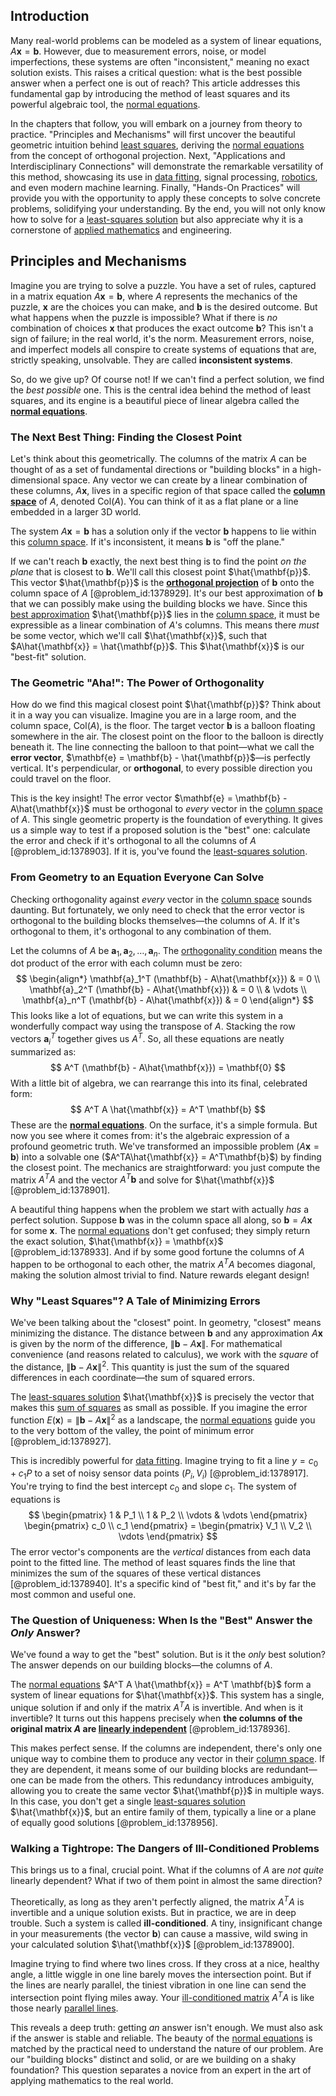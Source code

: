 ## Introduction
Many real-world problems can be modeled as a system of linear equations, $A\mathbf{x} = \mathbf{b}$. However, due to measurement errors, noise, or model imperfections, these systems are often "inconsistent," meaning no exact solution exists. This raises a critical question: what is the best possible answer when a perfect one is out of reach? This article addresses this fundamental gap by introducing the method of least squares and its powerful algebraic tool, the [normal equations](@article_id:141744).

In the chapters that follow, you will embark on a journey from theory to practice. "Principles and Mechanisms" will first uncover the beautiful geometric intuition behind [least squares](@article_id:154405), deriving the [normal equations](@article_id:141744) from the concept of orthogonal projection. Next, "Applications and Interdisciplinary Connections" will demonstrate the remarkable versatility of this method, showcasing its use in [data fitting](@article_id:148513), signal processing, [robotics](@article_id:150129), and even modern machine learning. Finally, "Hands-On Practices" will provide you with the opportunity to apply these concepts to solve concrete problems, solidifying your understanding. By the end, you will not only know how to solve for a [least-squares solution](@article_id:151560) but also appreciate why it is a cornerstone of [applied mathematics](@article_id:169789) and engineering.

## Principles and Mechanisms

Imagine you are trying to solve a puzzle. You have a set of rules, captured in a matrix equation $A\mathbf{x} = \mathbf{b}$, where $A$ represents the mechanics of the puzzle, $\mathbf{x}$ are the choices you can make, and $\mathbf{b}$ is the desired outcome. But what happens when the puzzle is impossible? What if there is *no* combination of choices $\mathbf{x}$ that produces the exact outcome $\mathbf{b}$? This isn't a sign of failure; in the real world, it's the norm. Measurement errors, noise, and imperfect models all conspire to create systems of equations that are, strictly speaking, unsolvable. They are called **inconsistent systems**.

So, do we give up? Of course not! If we can't find a perfect solution, we find the *best possible* one. This is the central idea behind the method of least squares, and its engine is a beautiful piece of linear algebra called the **[normal equations](@article_id:141744)**.

### The Next Best Thing: Finding the Closest Point

Let's think about this geometrically. The columns of the matrix $A$ can be thought of as a set of fundamental directions or "building blocks" in a high-dimensional space. Any vector we can create by a linear combination of these columns, $A\mathbf{x}$, lives in a specific region of that space called the **[column space](@article_id:150315)** of $A$, denoted $\text{Col}(A)$. You can think of it as a flat plane or a line embedded in a larger 3D world.

The system $A\mathbf{x} = \mathbf{b}$ has a solution only if the vector $\mathbf{b}$ happens to lie within this [column space](@article_id:150315). If it's inconsistent, it means $\mathbf{b}$ is "off the plane."

If we can't reach $\mathbf{b}$ exactly, the next best thing is to find the point *on the plane* that is closest to $\mathbf{b}$. We'll call this closest point $\hat{\mathbf{p}}$. This vector $\hat{\mathbf{p}}$ is the **[orthogonal projection](@article_id:143674)** of $\mathbf{b}$ onto the column space of $A$ [@problem_id:1378929]. It's our best approximation of $\mathbf{b}$ that we can possibly make using the building blocks we have. Since this [best approximation](@article_id:267886) $\hat{\mathbf{p}}$ lies in the [column space](@article_id:150315), it must be expressible as a linear combination of $A$'s columns. This means there *must* be some vector, which we'll call $\hat{\mathbf{x}}$, such that $A\hat{\mathbf{x}} = \hat{\mathbf{p}}$. This $\hat{\mathbf{x}}$ is our "best-fit" solution.

### The Geometric "Aha!": The Power of Orthogonality

How do we find this magical closest point $\hat{\mathbf{p}}$? Think about it in a way you can visualize. Imagine you are in a large room, and the column space, $\text{Col}(A)$, is the floor. The target vector $\mathbf{b}$ is a balloon floating somewhere in the air. The closest point on the floor to the balloon is directly beneath it. The line connecting the balloon to that point—what we call the **error vector**, $\mathbf{e} = \mathbf{b} - \hat{\mathbf{p}}$—is perfectly vertical. It's perpendicular, or **orthogonal**, to every possible direction you could travel on the floor.

This is the key insight! The error vector $\mathbf{e} = \mathbf{b} - A\hat{\mathbf{x}}$ must be orthogonal to *every* vector in the [column space](@article_id:150315) of $A$. This single geometric property is the foundation of everything. It gives us a simple way to test if a proposed solution is the "best" one: calculate the error and check if it's orthogonal to all the columns of $A$ [@problem_id:1378903]. If it is, you've found the [least-squares solution](@article_id:151560).

### From Geometry to an Equation Everyone Can Solve

Checking orthogonality against *every* vector in the [column space](@article_id:150315) sounds daunting. But fortunately, we only need to check that the error vector is orthogonal to the building blocks themselves—the columns of $A$. If it's orthogonal to them, it's orthogonal to any combination of them.

Let the columns of $A$ be $\mathbf{a}_1, \mathbf{a}_2, \ldots, \mathbf{a}_n$. The [orthogonality condition](@article_id:168411) means the dot product of the error with each column must be zero:
$$
\begin{align*}
\mathbf{a}_1^T (\mathbf{b} - A\hat{\mathbf{x}}) & = 0 \\
\mathbf{a}_2^T (\mathbf{b} - A\hat{\mathbf{x}}) & = 0 \\
& \vdots \\
\mathbf{a}_n^T (\mathbf{b} - A\hat{\mathbf{x}}) & = 0
\end{align*}
$$
This looks like a lot of equations, but we can write this system in a wonderfully compact way using the transpose of $A$. Stacking the row vectors $\mathbf{a}_i^T$ together gives us $A^T$. So, all these equations are neatly summarized as:
$$
A^T (\mathbf{b} - A\hat{\mathbf{x}}) = \mathbf{0}
$$
With a little bit of algebra, we can rearrange this into its final, celebrated form:
$$
A^T A \hat{\mathbf{x}} = A^T \mathbf{b}
$$
These are the **[normal equations](@article_id:141744)**. On the surface, it's a simple formula. But now you see where it comes from: it's the algebraic expression of a profound geometric truth. We've transformed an impossible problem ($A\mathbf{x}=\mathbf{b}$) into a solvable one ($A^TA\hat{\mathbf{x}} = A^T\mathbf{b}$) by finding the closest point. The mechanics are straightforward: you just compute the matrix $A^TA$ and the vector $A^T\mathbf{b}$ and solve for $\hat{\mathbf{x}}$ [@problem_id:1378901].

A beautiful thing happens when the problem we start with actually *has* a perfect solution. Suppose $\mathbf{b}$ was in the column space all along, so $\mathbf{b} = A\mathbf{x}$ for some $\mathbf{x}$. The [normal equations](@article_id:141744) don't get confused; they simply return the exact solution, $\hat{\mathbf{x}} = \mathbf{x}$ [@problem_id:1378933]. And if by some good fortune the columns of $A$ happen to be orthogonal to each other, the matrix $A^TA$ becomes diagonal, making the solution almost trivial to find. Nature rewards elegant design!

### Why "Least Squares"? A Tale of Minimizing Errors

We've been talking about the "closest" point. In geometry, "closest" means minimizing the distance. The distance between $\mathbf{b}$ and any approximation $A\mathbf{x}$ is given by the norm of the difference, $\|\mathbf{b} - A\mathbf{x}\|$. For mathematical convenience (and reasons related to calculus), we work with the *square* of the distance, $\|\mathbf{b} - A\mathbf{x}\|^2$. This quantity is just the sum of the squared differences in each coordinate—the sum of squared errors.

The [least-squares solution](@article_id:151560) $\hat{\mathbf{x}}$ is precisely the vector that makes this [sum of squares](@article_id:160555) as small as possible. If you imagine the error function $E(\mathbf{x}) = \|\mathbf{b} - A\mathbf{x}\|^2$ as a landscape, the [normal equations](@article_id:141744) guide you to the very bottom of the valley, the point of minimum error [@problem_id:1378927].

This is incredibly powerful for [data fitting](@article_id:148513). Imagine trying to fit a line $y = c_0 + c_1P$ to a set of noisy sensor data points $(P_i, V_i)$ [@problem_id:1378917]. You're trying to find the best intercept $c_0$ and slope $c_1$. The system of equations is
$$
\begin{pmatrix} 1 & P_1 \\ 1 & P_2 \\ \vdots & \vdots \end{pmatrix} \begin{pmatrix} c_0 \\ c_1 \end{pmatrix} = \begin{pmatrix} V_1 \\ V_2 \\ \vdots \end{pmatrix}
$$
The error vector's components are the *vertical* distances from each data point to the fitted line. The method of least squares finds the line that minimizes the sum of the squares of these vertical distances [@problem_id:1378940]. It's a specific kind of "best fit," and it's by far the most common and useful one.

### The Question of Uniqueness: When Is the "Best" Answer the *Only* Answer?

We've found a way to get the "best" solution. But is it the *only* best solution? The answer depends on our building blocks—the columns of $A$.

The [normal equations](@article_id:141744) $A^T A \hat{\mathbf{x}} = A^T \mathbf{b}$ form a system of linear equations for $\hat{\mathbf{x}}$. This system has a single, unique solution if and only if the matrix $A^T A$ is invertible. And when is it invertible? It turns out this happens precisely when **the columns of the original matrix $A$ are [linearly independent](@article_id:147713)** [@problem_id:1378936].

This makes perfect sense. If the columns are independent, there's only one unique way to combine them to produce any vector in their [column space](@article_id:150315). If they are dependent, it means some of our building blocks are redundant—one can be made from the others. This redundancy introduces ambiguity, allowing you to create the same vector $\hat{\mathbf{p}}$ in multiple ways. In this case, you don't get a single [least-squares solution](@article_id:151560) $\hat{\mathbf{x}}$, but an entire family of them, typically a line or a plane of equally good solutions [@problem_id:1378956].

### Walking a Tightrope: The Dangers of Ill-Conditioned Problems

This brings us to a final, crucial point. What if the columns of $A$ are *not quite* linearly dependent? What if two of them point in almost the same direction?

Theoretically, as long as they aren't perfectly aligned, the matrix $A^TA$ is invertible and a unique solution exists. But in practice, we are in deep trouble. Such a system is called **ill-conditioned**. A tiny, insignificant change in your measurements (the vector $\mathbf{b}$) can cause a massive, wild swing in your calculated solution $\hat{\mathbf{x}}$ [@problem_id:1378900].

Imagine trying to find where two lines cross. If they cross at a nice, healthy angle, a little wiggle in one line barely moves the intersection point. But if the lines are nearly parallel, the tiniest vibration in one line can send the intersection point flying miles away. Your [ill-conditioned matrix](@article_id:146914) $A^TA$ is like those nearly [parallel lines](@article_id:168513).

This reveals a deep truth: getting *an* answer isn't enough. We must also ask if the answer is stable and reliable. The beauty of the [normal equations](@article_id:141744) is matched by the practical need to understand the nature of our problem. Are our "building blocks" distinct and solid, or are we building on a shaky foundation? This question separates a novice from an expert in the art of applying mathematics to the real world.